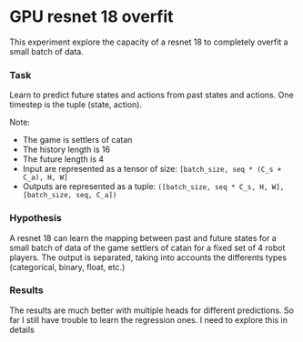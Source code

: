 # GPU resnet 18 overfit

This experiment explore the capacity of a resnet 18 to completely overfit a small batch of data.

### Task
Learn to predict future states and actions from past states and actions.
One timestep is the tuple (state, action).

Note:
- The game is settlers of catan
- The history length is 16
- The future length is 4
- Input are represented as a tensor of size: `[batch_size, seq * (C_s + C_a), H, W]`
- Outputs are represented as a tuple: `([batch_size, seq * C_s, H, W], [batch_size, seq, C_a])`

### Hypothesis
A resnet 18 can learn the mapping between past and future states for a small batch of data of the game settlers of catan for a fixed set of 4 robot players. The output is separated, taking into accounts the differents types (categorical, binary, float, etc.)

### Results
The results are much better with multiple heads for different predictions. So far I still have trouble to learn the regression ones. I need to explore this in details